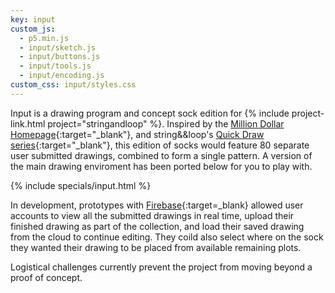 ```yaml
---
key: input
custom_js:
  - p5.min.js
  - input/sketch.js
  - input/buttons.js
  - input/tools.js
  - input/encoding.js
custom_css: input/styles.css
---
```


Input is a drawing program and concept sock edition for {% include project-link.html project="stringandloop" %}. Inspired by the [Million Dollar Homepage](http://www.milliondollarhomepage.com/){:target="_blank"}, and string&&loop's [Quick Draw series](https://www.stringandloop.com/shop/quickdrawcat1){:target="_blank"}, this edition of socks would feature 80 separate user submitted drawings, combined to form a single pattern. A version of the main drawing enviroment has been ported below for you to play with.

{% include specials/input.html %}

In development, prototypes with [Firebase](https://firebase.google.com/){:target=_blank} allowed user accounts to view all the submitted drawings in real time, upload their finished drawing as part of the collection, and load their saved drawing from the cloud to continue editing. They coild also select where on the sock they wanted their drawing to be placed from available remaining plots.

Logistical challenges currently prevent the project from moving beyond a proof of concept.
